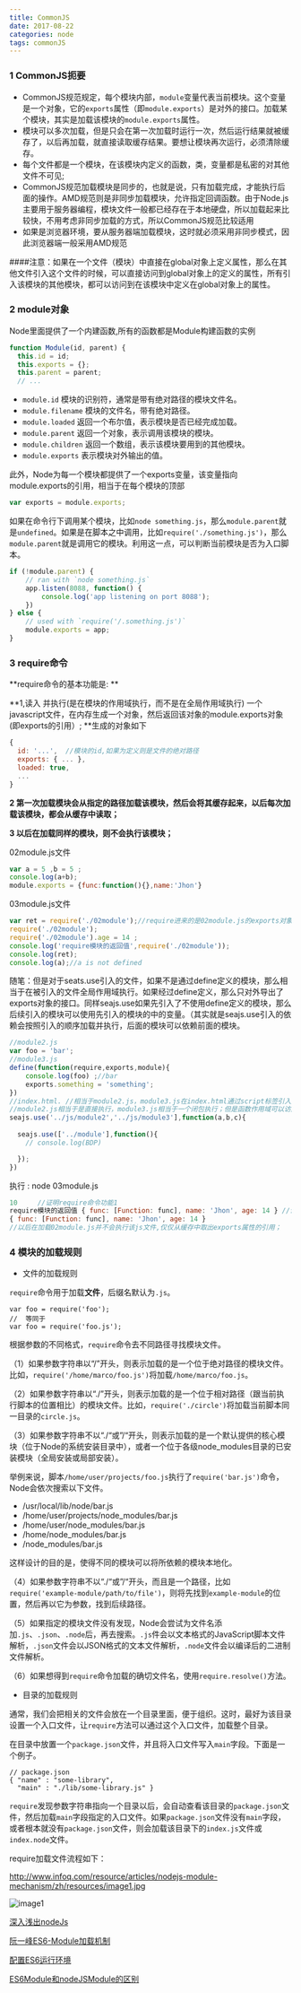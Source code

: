 ```yaml
---
title: CommonJS
date: 2017-08-22
categories: node
tags: commonJS
---
```


### 1 CommonJS扼要

* CommonJS规范规定，每个模块内部，`module`变量代表当前模块。这个变量是一个对象，它的`exports`属性（即`module.exports`）是对外的接口。加载某个模块，其实是加载该模块的`module.exports`属性。
* 模块可以多次加载，但是只会在第一次加载时运行一次，然后运行结果就被缓存了，以后再加载，就直接读取缓存结果。要想让模块再次运行，必须清除缓存。
* 每个文件都是一个模块，在该模块内定义的函数，类，变量都是私密的对其他文件不可见;
* CommonJS规范加载模块是同步的，也就是说，只有加载完成，才能执行后面的操作。AMD规范则是非同步加载模块，允许指定回调函数。由于Node.js主要用于服务器编程，模块文件一般都已经存在于本地硬盘，所以加载起来比较快，不用考虑非同步加载的方式，所以CommonJS规范比较适用
* 如果是浏览器环境，要从服务器端加载模块，这时就必须采用非同步模式，因此浏览器端一般采用AMD规范

####注意：如果在一个文件（模块）中直接在global对象上定义属性，那么在其他文件引入这个文件的时候，可以直接访问到global对象上的定义的属性，所有引入该模块的其他模块，都可以访问到在该模块中定义在global对象上的属性。

### 2 module对象

Node里面提供了一个内建函数,所有的函数都是Module构建函数的实例

```javascript
function Module(id, parent) {
  this.id = id;
  this.exports = {};
  this.parent = parent;
  // ...
```

- `module.id` 模块的识别符，通常是带有绝对路径的模块文件名。
- `module.filename` 模块的文件名，带有绝对路径。
- `module.loaded` 返回一个布尔值，表示模块是否已经完成加载。
- `module.parent` 返回一个对象，表示调用该模块的模块。
- `module.children` 返回一个数组，表示该模块要用到的其他模块。
- `module.exports` 表示模块对外输出的值。

此外，Node为每一个模块都提供了一个exports变量，该变量指向module.exports的引用，相当于在每个模块的顶部

```javascript
var exports = module.exports;
```

如果在命令行下调用某个模块，比如`node something.js`，那么`module.parent`就是`undefined`。如果是在脚本之中调用，比如`require('./something.js')`，那么`module.parent`就是调用它的模块。利用这一点，可以判断当前模块是否为入口脚本。

```javascript
if (!module.parent) {
    // ran with `node something.js`
    app.listen(8088, function() {
        console.log('app listening on port 8088');
    })
} else {
    // used with `require('/.something.js')`
    module.exports = app;
}

```

### 3 require命令

**require命令的基本功能是: **

**1,读入  并执行(是在模块的作用域执行，而不是在全局作用域执行)  一个javascript文件，在内存生成一个对象，然后返回该对象的module.exports对象(即exports的引用）; **生成的对象如下

```javascript
{
  id: '...',  //模块的id,如果为定义则是文件的绝对路径
  exports: { ... },
  loaded: true,
  ...
}
```

**2 第一次加载模块会从指定的路径加载该模块，然后会将其缓存起来，以后每次加载该模块，都会从缓存中读取；**

**3 以后在加载同样的模块，则不会执行该模块；**

02module.js文件

```javascript
var a = 5 ,b = 5 ;
console.log(a+b);
module.exports = {func:function(){},name:'Jhon'}
```

03module.js文件

```javascript
var ret = require('./02module');//require进来的是02module.js的exports对象的引用而已；
require('./02module');
require('./02module').age = 14 ;
console.log('require模块的返回值',require('./02module'));
console.log(ret);
console.log(a);//a is not defined
```

随笔：但是对于seats.use引入的文件，如果不是通过define定义的模块，那么相当于在被引入的文件全局作用域执行。如果经过define定义，那么只对外导出了exports对象的接口。同样seajs.use如果先引入了不使用define定义的模块，那么后续引入的模块可以使用先引入的模块的中的变量。（其实就是seajs.use引入的依赖会按照引入的顺序加载并执行，后面的模块可以依赖前面的模块。

```javascript
//module2.js
var foo = 'bar';
//module3.js
define(function(require,exports,module){
    console.log(foo) ;//bar
    exports.something = 'something';
})
//index.html. //相当于module2.js，module3.js在index.html通过script标签引入并执行；
//module2.js相当于是直接执行，module3.js相当于一个闭包执行；但是函数作用域可以访问全局作用域中的变量foo
seajs.use('../js/module2','../js/module3'],function(a,b,c){
  
  seajs.use(['../module'],function(){
    // console.log(BDP)

  });
})

```



执行 : node  03module.js

```javascript
10     //证明require命令功能1
require模块的返回值 { func: [Function: func], name: 'Jhon', age: 14 } //证明require命令功能2
{ func: [Function: func], name: 'Jhon', age: 14 }
//以后在加载02module.js并不会执行该js文件,仅仅从缓存中取出exports属性的引用；
```

### 4 模块的加载规则

* 文件的加载规则

`require`命令用于加载**文件**，后缀名默认为`.js`。

```
var foo = require('foo');
//  等同于
var foo = require('foo.js');

```

根据参数的不同格式，`require`命令去不同路径寻找模块文件。

（1）如果参数字符串以“/”开头，则表示加载的是一个位于绝对路径的模块文件。比如，`require('/home/marco/foo.js')`将加载`/home/marco/foo.js`。

（2）如果参数字符串以“./”开头，则表示加载的是一个位于相对路径（跟当前执行脚本的位置相比）的模块文件。比如，`require('./circle')`将加载当前脚本同一目录的`circle.js`。

（3）如果参数字符串不以“./“或”/“开头，则表示加载的是一个默认提供的核心模块（位于Node的系统安装目录中），或者一个位于各级node_modules目录的已安装模块（全局安装或局部安装）。

举例来说，脚本`/home/user/projects/foo.js`执行了`require('bar.js')`命令，Node会依次搜索以下文件。

- /usr/local/lib/node/bar.js
- /home/user/projects/node_modules/bar.js
- /home/user/node_modules/bar.js
- /home/node_modules/bar.js
- /node_modules/bar.js

这样设计的目的是，使得不同的模块可以将所依赖的模块本地化。

（4）如果参数字符串不以“./“或”/“开头，而且是一个路径，比如`require('example-module/path/to/file')`，则将先找到`example-module`的位置，然后再以它为参数，找到后续路径。

（5）如果指定的模块文件没有发现，Node会尝试为文件名添加`.js`、`.json`、`.node`后，再去搜索。`.js`件会以文本格式的JavaScript脚本文件解析，`.json`文件会以JSON格式的文本文件解析，`.node`文件会以编译后的二进制文件解析。

（6）如果想得到`require`命令加载的确切文件名，使用`require.resolve()`方法。

* 目录的加载规则

通常，我们会把相关的文件会放在一个目录里面，便于组织。这时，最好为该目录设置一个入口文件，让`require`方法可以通过这个入口文件，加载整个目录。

在目录中放置一个`package.json`文件，并且将入口文件写入`main`字段。下面是一个例子。

```
// package.json
{ "name" : "some-library",
  "main" : "./lib/some-library.js" }

```

`require`发现参数字符串指向一个目录以后，会自动查看该目录的`package.json`文件，然后加载`main`字段指定的入口文件。如果`package.json`文件没有`main`字段，或者根本就没有`package.json`文件，则会加载该目录下的`index.js`文件或`index.node`文件。

require加载文件流程如下：

http://www.infoq.com/resource/articles/nodejs-module-mechanism/zh/resources/image1.jpg

![image1](/Users/jim-w/Desktop/02studyspace/02mblog/img/image1.jpg)





[深入浅出nodeJs](http://www.infoq.com/cn/articles/nodejs-module-mechanism)

[阮一峰ES6-Module加载机制](http://es6.ruanyifeng.com/#docs/module-loader#ES6-%E6%A8%A1%E5%9D%97%E4%B8%8E-CommonJS-%E6%A8%A1%E5%9D%97%E7%9A%84%E5%B7%AE%E5%BC%82)

[配置ES6运行环境](http://www.ruanyifeng.com/blog/2016/01/babel.html)

[ES6Module和nodeJSModule的区别](http://es6.ruanyifeng.com/#docs/module-loader#ES6-%E6%A8%A1%E5%9D%97%E4%B8%8E-CommonJS-%E6%A8%A1%E5%9D%97%E7%9A%84%E5%B7%AE%E5%BC%82)

